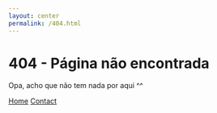 ```yaml
---
layout: center
permalink: /404.html
---
```


# 404 - Página não encontrada

Opa, acho que não tem nada por aqui ^^

<div class="mt3">
  <a href="{{ site.baseurl }}/" class="button button-blue button-big">Home</a>
  <a href="{{ site.baseurl }}/contact/" class="button button-blue button-big">Contact</a>
</div>
